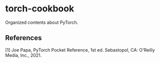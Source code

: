# torch-cookbook
Organized contents about PyTorch.

## References
<!--
https://libraryguides.vu.edu.au/ieeereferencing/books-ebooks

Basic format to reference a print book
[#]     Author(s) Initial(s). Surname(s), Title of the Book, xth ed. City of Publisher, (U.S. State or Country if the City is not ‘well known’): Publisher, Year of Publication, pp. xxx–xxx.

Examples:
[1]     R. Merchant and S. Saxena, Engineering. Chicago, IL: Britannica Educational Publishing, 2016.
[2]     R. E. Ziemer and W. H. Tranter, Principles of Communications: Systems, Modulation, and Noise, 7th ed. Hoboken, NJ: Wiley, 2015, pp. 13–17.
-->
[1] Joe Papa, PyTorch Pocket Reference, 1st ed. Sebastopol, CA: O'Reilly Media, Inc., 2021.
